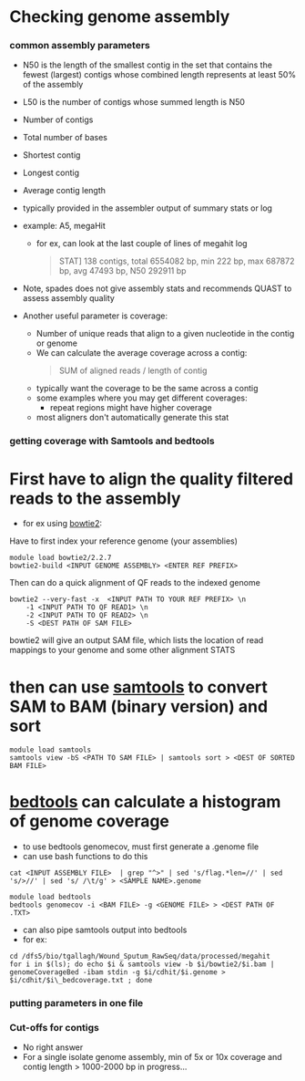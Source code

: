 # Checking genome assembly

### common assembly parameters
* N50 is the length of the smallest contig in the set that contains the fewest (largest) contigs whose combined length represents at least 50% of the assembly
* L50 is the number of contigs whose summed length is N50
* Number of contigs
* Total number of bases
* Shortest contig
* Longest contig
* Average contig length
* typically provided in the assembler output of summary stats or log
* example: A5, megaHit
	* for ex, can look at the last couple of lines of megahit log
		> STAT] 138 contigs, total 6554082 bp, min 222 bp, max 687872 bp, avg 47493 bp, N50 292911 bp
* Note, spades does not give assembly stats and recommends QUAST to assess assembly quality

* Another useful parameter is coverage:
	* Number of unique reads that align to a given nucleotide in the contig or genome
	* We can calculate the average coverage across a contig: 
		> SUM of aligned reads / length of contig
	* typically want the coverage to be the same across a contig
	* some examples where you may get different coverages:
		* repeat regions might have higher coverage
	* most aligners don't automatically generate this stat

### getting coverage with Samtools and bedtools
# First have to align the quality filtered reads to the assembly
* for ex using [bowtie2]:

[bowtie2]: http://bowtie-bio.sourceforge.net/bowtie2/index.shtml
Have to first index your reference genome (your assemblies) <br />
```
module load bowtie2/2.2.7
bowtie2-build <INPUT GENOME ASSEMBLY> <ENTER REF PREFIX>

```
Then can do a quick alignment of QF reads to the indexed genome <br />

```
bowtie2 --very-fast -x  <INPUT PATH TO YOUR REF PREFIX> \n
	-1 <INPUT PATH TO QF READ1> \n
	-2 <INPUT PATH TO QF READ2> \n
	-S <DEST PATH OF SAM FILE>
```
bowtie2 will give an output SAM file, which lists the location of read mappings to your genome and some other alignment STATS <br />

# then can use [samtools] to convert SAM to BAM (binary version) and sort
```
module load samtools
samtools view -bS <PATH TO SAM FILE> | samtools sort > <DEST OF SORTED BAM FILE>
```
[samtools]: http://samtools.sourceforge.net/

# [bedtools] can calculate a histogram of genome coverage
* to use bedtools genomecov, must first generate a .genome file
* can use bash functions to do this
```
cat <INPUT ASSEMBLY FILE>  | grep "^>" | sed 's/flag.*len=//' | sed 's/>//' | sed 's/ /\t/g' > <SAMPLE NAME>.genome 
```

```
module load bedtools
bedtools genomecov -i <BAM FILE> -g <GENOME FILE> > <DEST PATH OF .TXT>
```
[bedtools]:https://bedtools.readthedocs.io/en/latest/content/tools/genomecov.html

* can also pipe samtools output into bedtools
* for ex:
```
cd /dfs5/bio/tgallagh/Wound_Sputum_RawSeq/data/processed/megahit
for i in $(ls); do echo $i & samtools view -b $i/bowtie2/$i.bam | genomeCoverageBed -ibam stdin -g $i/cdhit/$i.genome > $i/cdhit/$i\_bedcoverage.txt ; done
```

### putting parameters in one file 

### Cut-offs for contigs
* No right answer
* For a single isolate genome assembly, min of 5x or 10x coverage and contig length > 1000-2000 bp
in progress...


